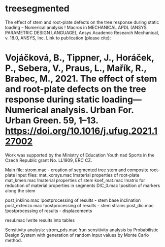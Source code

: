# treesegmented
The effect of stem and root-plate defects on the tree response during static loading – Numerical analysis
!
Macros in MECHANICAL APDL (ANSYS PARAMETRIC DESIGN LANGUAGE), Ansys Academic Research Mechanical, v. 18.0, ANSYS, Inc.
Link to publication (please cite): 
# Vojáčková, B., Tippner, J., Horáček, P., Sebera, V., Praus, L., Mařík, R., Brabec, M., 2021. The effect of stem and root-plate defects on the tree response during static loading—Numerical analysis. Urban For. Urban Green. 59, 1–13. https://doi.org/10.1016/j.ufug.2021.127002
Work was supported by the Ministry of Education Youth nad Sports in the Czech Republic grant No. LL1909, ERC CZ.

Main file: strom.mac - creation of segmented tree stem and composite root-plate
Input files: 
mat_korsys.mac  !material properties of root-plate
mat_kmen.mac    !material properties of stem
koef_mat.mac    !matrix for reduction of material properties in segments
DIC_0.mac       !position of markers along the stem

post_inklino.mac    !postprocessing of results - stem base inclination
post_extenzo.mac    !postprocessing of results - stem strains
post_dic.mac        !postprocessing of results - displacements

resul.mac           !write results into tables

Sensitivity analysis: 
strom_pds.mac !run sensitivity analysis by Probabilistic Design System with generation of random input values by Monte Carlo method.


